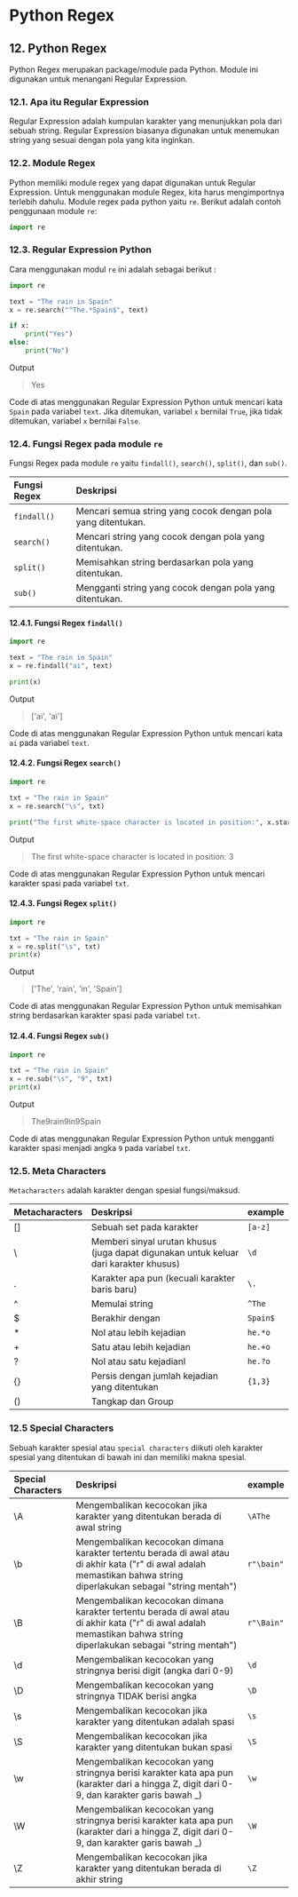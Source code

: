 <h1>Python Regex</h1>

## 12. Python Regex
Python Regex merupakan package/module pada Python. Module ini digunakan untuk menangani Regular Expression.

### 12.1. Apa itu Regular Expression
Regular Expression adalah kumpulan karakter yang menunjukkan pola dari sebuah string. Regular Expression biasanya digunakan untuk menemukan string yang sesuai dengan pola yang kita inginkan.

### 12.2. Module Regex
Python memiliki module regex yang dapat digunakan untuk Regular Expression. Untuk menggunakan module Regex, kita harus mengimportnya terlebih dahulu. Module regex pada python yaitu `re`. Berikut adalah contoh penggunaan module `re`:

```python
import re
```

### 12.3. Regular Expression Python
Cara menggunakan modul `re` ini adalah sebagai berikut : 

```python
import re

text = "The rain in Spain"
x = re.search("^The.*Spain$", text)

if x:
    print("Yes")
else:
    print("No")
```

Output
> Yes

Code di atas menggunakan Regular Expression Python untuk mencari kata `Spain` pada variabel `text`. Jika ditemukan, variabel `x` bernilai `True`, jika tidak ditemukan, variabel `x` bernilai `False`.

### 12.4. Fungsi Regex pada module `re`

Fungsi Regex pada module `re` yaitu `findall()`, `search()`, `split()`, dan `sub()`.

| Fungsi Regex | Deskripsi |
| :--- | :--- |
| `findall()` | Mencari semua string yang cocok dengan pola yang ditentukan. |
| `search()` | Mencari string yang cocok dengan pola yang ditentukan. |
| `split()` | Memisahkan string berdasarkan pola yang ditentukan. |
| `sub()` | Mengganti string yang cocok dengan pola yang ditentukan. |

#### 12.4.1. Fungsi Regex `findall()`

```python
import re

text = "The rain in Spain"
x = re.findall("ai", text)

print(x)
```

Output
> ['ai', 'ai']

Code di atas menggunakan Regular Expression Python untuk mencari kata `ai` pada variabel `text`.

#### 12.4.2. Fungsi Regex `search()`

```python
import re

txt = "The rain in Spain"
x = re.search("\s", txt)

print("The first white-space character is located in position:", x.start())
```

Output
> The first white-space character is located in position: 3

Code di atas menggunakan Regular Expression Python untuk mencari karakter spasi pada variabel `txt`.

#### 12.4.3. Fungsi Regex `split()`

```python
import re

txt = "The rain in Spain"
x = re.split("\s", txt)
print(x)
```

Output
> ['The', 'rain', 'in', 'Spain']

Code di atas menggunakan Regular Expression Python untuk memisahkan string berdasarkan karakter spasi pada variabel `txt`.

#### 12.4.4. Fungsi Regex `sub()`

```python
import re

txt = "The rain in Spain"
x = re.sub("\s", "9", txt)
print(x)
```

Output
> The9rain9in9Spain

Code di atas menggunakan Regular Expression Python untuk mengganti karakter spasi menjadi angka `9` pada variabel `txt`.

### 12.5. Meta Characters
`Metacharacters` adalah karakter dengan spesial fungsi/maksud.

| Metacharacters   | Deskripsi                                                                             | example |
|:-----------------|:--------------------------------------------------------------------------------------|:--------|
| []               | Sebuah set pada karakter                                                              | `[a-z]` |
| \                | Memberi sinyal urutan khusus (juga dapat digunakan untuk keluar dari karakter khusus) | `\d`    |
| .                | Karakter apa pun (kecuali karakter baris baru)                                        | `\.`    |
| ^                | Memulai string                                                                        | `^The`  |
| $                | Berakhir dengan                                                                       | `Spain$` |
| *                | Nol atau lebih kejadian                                                               | `he.*o` |
| +                | Satu atau lebih kejadian                                                              | `he.+o` |
| ?                | Nol atau satu kejadianl                                                               | `he.?o` |
| {}               | Persis dengan jumlah kejadian yang ditentukan                                         | `{1,3}` |
| ()               | Tangkap dan Group                                                                     |         |

### 12.5 Special Characters
Sebuah karakter spesial atau `special characters` diikuti oleh karakter spesial yang ditentukan di bawah ini dan memiliki makna spesial.

| Special Characters | Deskripsi | example |
|:-------------------|:----------| :--- |
| \A                 |Mengembalikan kecocokan jika karakter yang ditentukan berada di awal string| `\AThe` |
| \b                 |Mengembalikan kecocokan dimana karakter tertentu berada di awal atau di akhir kata ("r" di awal adalah memastikan bahwa string diperlakukan sebagai "string mentah")| `r"\bain"` |
| \B                 |Mengembalikan kecocokan dimana karakter tertentu berada di awal atau di akhir kata ("r" di awal adalah memastikan bahwa string diperlakukan sebagai "string mentah")| `r"\Bain"` |
| \d                 |Mengembalikan kecocokan yang stringnya berisi digit (angka dari 0-9)| `\d` |
| \D                 |Mengembalikan kecocokan yang stringnya TIDAK berisi angka| `\D` |
| \s                 |Mengembalikan kecocokan jika karakter yang ditentukan adalah spasi| `\s` |
| \S                 |Mengembalikan kecocokan jika karakter yang ditentukan bukan spasi| `\S` |
| \w                 |Mengembalikan kecocokan yang stringnya berisi karakter kata apa pun (karakter dari a hingga Z, digit dari 0-9, dan karakter garis bawah _)| `\w` |
| \W                 |Mengembalikan kecocokan yang stringnya berisi karakter kata apa pun (karakter dari a hingga Z, digit dari 0-9, dan karakter garis bawah _)| `\W` |
| \Z                 |Mengembalikan kecocokan jika karakter yang ditentukan berada di akhir string| `\Z` |


